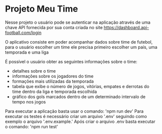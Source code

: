 # Projeto Meu Time

Nesse projeto o usuário pode se autenticar na aplicação através de uma chave API fornecida por sua conta criada no site https://dashboard.api-football.com/login

O aplicativo consiste em poder acompanhar dados sobre time de futebol, para o usuário escolher um time ele precisa primeiro escolher um país, uma temporada e uma liga

É possível o usuário obter as seguintes informações sobre o time:

- detalhes sobre o time
- informações sobre os jogadores do time
- formações mais utilizadas da temporada
- tabela que exibe o número de jogos, vitórias, empates e derrotas do time dentro da liga e temporada escolhida
- gráfico dos gols marcados dentro de um determinado intervalo de tempo nos jogos

Para executar a aplicação basta usar o comando: 'npm run dev'
Para executar os testes é necessário criar um arquivo '.env' seguindo como exemplo o arquivo '.env.example.' Após criar o arquivo .env basta executar o comando: 'npm run test'
